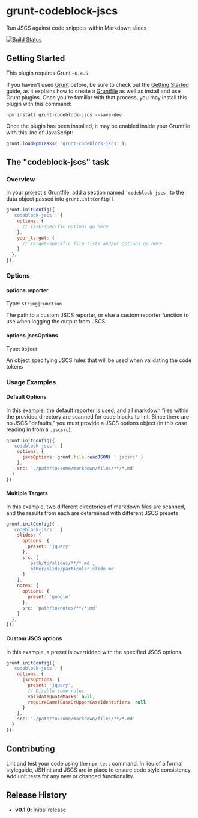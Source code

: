 # grunt-codeblock-jscs

Run JSCS against code snippets within Markdown slides

[![Build Status](https://travis-ci.org/kadamwhite/grunt-codeblock-jscs.svg)](https://travis-ci.org/kadamwhite/grunt-codeblock-jscs)

## Getting Started
This plugin requires Grunt `~0.4.5`

If you haven't used [Grunt](http://gruntjs.com/) before, be sure to check out the [Getting Started](http://gruntjs.com/getting-started) guide, as it explains how to create a [Gruntfile](http://gruntjs.com/sample-gruntfile) as well as install and use Grunt plugins. Once you're familiar with that process, you may install this plugin with this command:

```shell
npm install grunt-codeblock-jscs --save-dev
```

Once the plugin has been installed, it may be enabled inside your Gruntfile with this line of JavaScript:

```js
grunt.loadNpmTasks( 'grunt-codeblock-jscs' );
```

## The "codeblock-jscs" task

### Overview
In your project's Gruntfile, add a section named `'codeblock-jscs'` to the data object passed into `grunt.initConfig()`.

```js
grunt.initConfig({
  'codeblock-jscs': {
    options: {
      // Task-specific options go here
    },
    your_target: {
      // Target-specific file lists and/or options go here
    }
  },
});
```

### Options

#### options.reporter
Type: `String|Function`

The path to a custom JSCS reporter, or else a custom reporter function
to use when logging the output from JSCS

#### options.jscsOptions
Type: `Object`

An object specifying JSCS rules that will be used when validating the code tokens

### Usage Examples

#### Default Options
In this example, the default reporter is used, and all markdown files within
the provided directory are scanned for code blocks to lint. Since there are no JSCS "defaults," you must provide a JSCS options object (in this case reading in from a `.jscsrc`).

```js
grunt.initConfig({
  'codeblock-jscs': {
    options: {
      jscsOptions: grunt.file.readJSON( '.jscsrc' )
    },
    src: './path/to/some/markdown/files/**/*.md'
  }
});
```

#### Multiple Targets

In this example, two different directories of markdown files are scanned, and
the results from each are determined with different JSCS presets

```js
grunt.initConfig({
  'codeblock-jscs': {
    slides: {
      options: {
        preset: 'jquery'
      },
      src: [
        'path/to/slides/**/*.md',
        'other/slide/particular-slide.md'
      ]
    },
    notes: {
      options: {
        preset: 'google'
      },
      src: 'path/to/notes/**/*.md'
    }
  },
});
```

#### Custom JSCS options
In this example, a preset is overridded with the specified JSCS options.

```js
grunt.initConfig({
  'codeblock-jscs': {
    options: {
      jscsOptions: {
        preset: 'jquery',
        // Disable some rules
        validateQuoteMarks: null,
        requireCamelCaseOrUpperCaseIdentifiers: null
      }
    },
    src: './path/to/some/markdown/files/**/*.md'
  }
});
```

## Contributing

Lint and test your code using the `npm test` command. In lieu of a formal styleguide, JSHint and JSCS are in place to ensure code style consistency. Add unit tests for any new or changed functionality.

## Release History

- **v0.1.0**: Initial release
